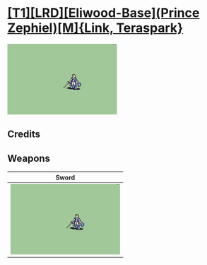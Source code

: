 # [\[T1\]\[LRD\]\[Eliwood-Base\]\(Prince Zephiel\)\[M\]{Link, Teraspark}](../%5BT1%5D%5BLRD%5D%5BEliwood-Base%5D(Prince%20Zephiel)%5BM%5D%7BLink,%20Teraspark%7D)

<img src="./1.%20Sword/Sword_000.png" alt="[T1][LRD][Eliwood-Base](Prince Zephiel)[M]{Link, Teraspark} standing" />

## Credits



## Weapons


|Sword |
|  :---: |
| <img alt="Sword animation" src="./1.%20Sword/Sword.gif" /> |
